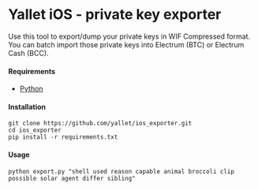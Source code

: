 # Yallet iOS - private key exporter

Use this tool to export/dump your private keys in WIF Compressed format.  
You can batch import those private keys into Electrum (BTC) or Electrum Cash (BCC).

#### Requirements

- [Python](https://www.python.org/downloads/)

#### Installation

```
git clone https://github.com/yallet/ios_exporter.git
cd ios_exporter
pip install -r requirements.txt
```

#### Usage

```
python export.py "shell used reason capable animal broccoli clip possible solar agent differ sibling"
```
